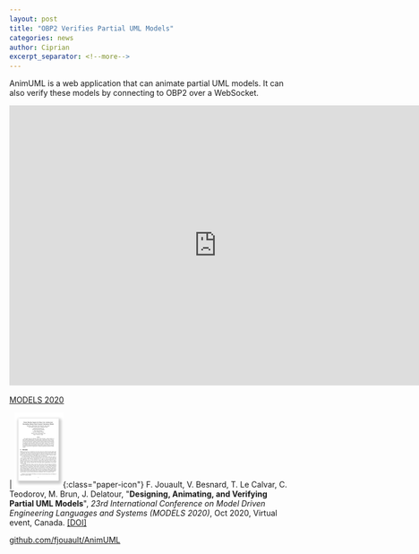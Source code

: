 ```yaml
---
layout: post
title: "OBP2 Verifies Partial UML Models"
categories: news
author: Ciprian
excerpt_separator: <!--more-->
---
```


AnimUML is a web application that can animate partial UML models. It can also verify these models by connecting to OBP2 over a WebSocket.
<!--more-->
<iframe src="https://animuml.kher.nl/slides/MODELS2020.html" height="500" width="740" allowfullscreen="" frameborder="0">
</iframe>

[MODELS 2020](https://conf.researchr.org/details/models-2020/models-2020-technical-track/35/Designing-Animating-and-Verifying-Partial-UML-Models)

| ![paper](/images/paper-logo.png){:class="paper-icon"} F. Jouault, V. Besnard, T. Le Calvar, C. Teodorov, M. Brun, J. Delatour,  "**Designing, Animating, and Verifying Partial UML Models**", *23rd International Conference on Model Driven Engineering Languages and Systems (MODELS 2020)*, Oct 2020, Virtual event, Canada. [[DOI]](https://dl.acm.org/doi/10.1145/3365438.3410967)

[github.com/fjouault/AnimUML](https://github.com/fjouault/AnimUML)